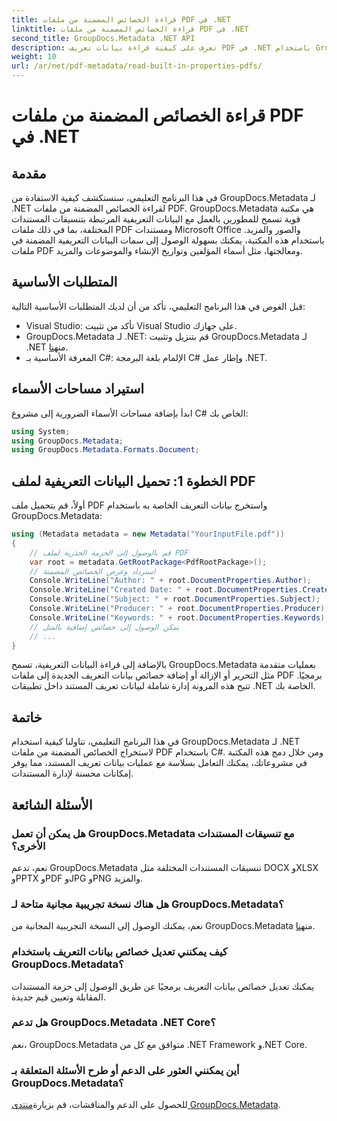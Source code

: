 ```yaml
---
title: قراءة الخصائص المضمنة من ملفات PDF في .NET
linktitle: قراءة الخصائص المضمنة من ملفات PDF في .NET
second_title: GroupDocs.Metadata .NET API
description: تعرف على كيفية قراءة بيانات تعريف PDF في .NET باستخدام GroupDocs.Metadata. يمكنك الوصول إلى أسماء المؤلفين وتواريخ الإنشاء والموضوعات والمزيد باستخدام كود C#.
weight: 10
url: /ar/net/pdf-metadata/read-built-in-properties-pdfs/
---
```


# قراءة الخصائص المضمنة من ملفات PDF في .NET

## مقدمة
في هذا البرنامج التعليمي، سنستكشف كيفية الاستفادة من GroupDocs.Metadata لـ .NET لقراءة الخصائص المضمنة من ملفات PDF. GroupDocs.Metadata هي مكتبة قوية تسمح للمطورين بالعمل مع البيانات التعريفية المرتبطة بتنسيقات المستندات المختلفة، بما في ذلك ملفات PDF ومستندات Microsoft Office والصور والمزيد. باستخدام هذه المكتبة، يمكنك بسهولة الوصول إلى سمات البيانات التعريفية المضمنة في ملفات PDF ومعالجتها، مثل أسماء المؤلفين وتواريخ الإنشاء والموضوعات والمزيد.
## المتطلبات الأساسية
قبل الغوص في هذا البرنامج التعليمي، تأكد من أن لديك المتطلبات الأساسية التالية:
- Visual Studio: تأكد من تثبيت Visual Studio على جهازك.
-  GroupDocs.Metadata لـ .NET: قم بتنزيل وتثبيت GroupDocs.Metadata لـ .NET من[هنا](https://releases.groupdocs.com/metadata/net/).
- المعرفة الأساسية بـ C#: الإلمام بلغة البرمجة C# وإطار عمل .NET.

## استيراد مساحات الأسماء
ابدأ بإضافة مساحات الأسماء الضرورية إلى مشروع C# الخاص بك:
```csharp
using System;
using GroupDocs.Metadata;
using GroupDocs.Metadata.Formats.Document;
```
## الخطوة 1: تحميل البيانات التعريفية لملف PDF
أولاً، قم بتحميل ملف PDF واستخرج بيانات التعريف الخاصة به باستخدام GroupDocs.Metadata:
```csharp
using (Metadata metadata = new Metadata("YourInputFile.pdf"))
{
    // قم بالوصول إلى الحزمة الجذرية لملف PDF
    var root = metadata.GetRootPackage<PdfRootPackage>();
    // استرداد وعرض الخصائص المضمنة
    Console.WriteLine("Author: " + root.DocumentProperties.Author);
    Console.WriteLine("Created Date: " + root.DocumentProperties.CreatedDate);
    Console.WriteLine("Subject: " + root.DocumentProperties.Subject);
    Console.WriteLine("Producer: " + root.DocumentProperties.Producer);
    Console.WriteLine("Keywords: " + root.DocumentProperties.Keywords);
    // يمكن الوصول إلى خصائص إضافية بالمثل
    // ...
}
```
بالإضافة إلى قراءة البيانات التعريفية، تسمح GroupDocs.Metadata بعمليات متقدمة مثل التحرير أو الإزالة أو إضافة خصائص بيانات التعريف الجديدة إلى ملفات PDF برمجيًا. تتيح هذه المرونة إدارة شاملة لبيانات تعريف المستند داخل تطبيقات .NET الخاصة بك.
## خاتمة
في هذا البرنامج التعليمي، تناولنا كيفية استخدام GroupDocs.Metadata لـ .NET لاستخراج الخصائص المضمنة من ملفات PDF باستخدام C#. ومن خلال دمج هذه المكتبة في مشروعاتك، يمكنك التعامل بسلاسة مع عمليات بيانات تعريف المستند، مما يوفر إمكانات محسنة لإدارة المستندات.

## الأسئلة الشائعة
### هل يمكن أن تعمل GroupDocs.Metadata مع تنسيقات المستندات الأخرى؟
نعم، تدعم GroupDocs.Metadata تنسيقات المستندات المختلفة مثل DOCX وXLSX وPPTX وPDF وJPG وPNG والمزيد.
### هل هناك نسخة تجريبية مجانية متاحة لـ GroupDocs.Metadata؟
نعم، يمكنك الوصول إلى النسخة التجريبية المجانية من GroupDocs.Metadata من[هنا](https://releases.groupdocs.com/).
### كيف يمكنني تعديل خصائص بيانات التعريف باستخدام GroupDocs.Metadata؟
يمكنك تعديل خصائص بيانات التعريف برمجيًا عن طريق الوصول إلى حزمة المستندات المقابلة وتعيين قيم جديدة.
### هل تدعم GroupDocs.Metadata .NET Core؟
نعم، GroupDocs.Metadata متوافق مع كل من .NET Framework و.NET Core.
### أين يمكنني العثور على الدعم أو طرح الأسئلة المتعلقة بـ GroupDocs.Metadata؟
 للحصول على الدعم والمناقشات، قم بزيارة[منتدى GroupDocs.Metadata](https://forum.groupdocs.com/c/metadata/14).